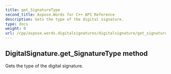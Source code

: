 ```yaml
---
title: get_SignatureType
second_title: Aspose.Words for C++ API Reference
description: Gets the type of the digital signature. 
type: docs
weight: 0
url: /cpp/aspose.words.digitalsignatures/digitalsignature/get_signaturetype/
---
```

## DigitalSignature.get_SignatureType method


Gets the type of the digital signature.

